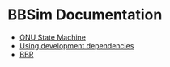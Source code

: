 # BBSim Documentation

- [ONU State Machine](./onu-state-machine.md)
- [Using development dependencies](./development-dependencies.md)
- [BBR](./bbr.md)
